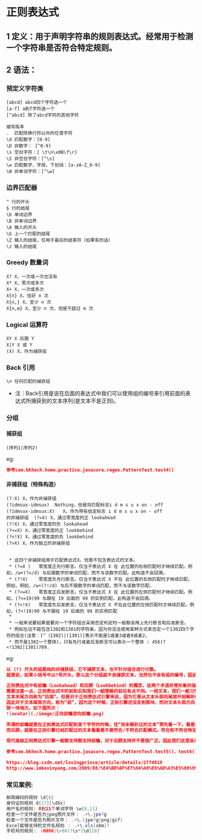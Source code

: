 # 正则表达式
## 1 定义：用于声明字符串的规则表达式。经常用于检测一个字符串是否符合特定规则。
## 2 语法：
### 预定义字符类 
    [abcd] abcd四个字符选一个
    [a-f] a到f字符选一个
    [^abcd] 除了abcd字符的其他字符
    
    缩写版本
    .  匹配除换行符以外的任意字符
    \d 匹配数字：[0-9] 
    \D 非数字： [^0-9] 
    \s 空白字符：[ \t\n\x0B\f\r]  
    \S 非空白字符：[^\s] 
    \w 匹配数字、字母、下划线：[a-zA-Z_0-9] 
    \W 非单词字符：[^\w] 
    
### 边界匹配器 
    ^ 行的开头 
    $ 行的结尾 
    \b 单词边界 
    \B 非单词边界 
    \A 输入的开头 
    \G 上一个匹配的结尾 
    \Z 输入的结尾，仅用于最后的结束符（如果有的话） 
    \z 输入的结尾 

### Greedy 数量词 
    X? X，一次或一次也没有 
    X* X，零次或多次 
    X+ X，一次或多次 
    X{n} X，恰好 n 次 
    X{n,} X，至少 n 次 
    X{n,m} X，至少 n 次，但是不超过 m 次         

### Logical 运算符 
    XY X 后跟 Y 
    X|Y X 或 Y 
    (X) X，作为捕获组 
### Back 引用 
    \n 任何匹配的捕获组
- 注：Back引用是说在后面的表达式中我们可以使用组的编号来引用前面的表达式所捕获到的文本序列(是文本不是正则)。     
    

### 分组 
#### 捕获组
    (序列1|序列2)    
eg:
```json
参考com.bkhech.home.practice.javacore.regex.PatternTest.test4()
```        
    
#### 非捕获组（特殊构造） 
    (?:X) X，作为非捕获组 
    (?idmsux-idmsux)  Nothing，但是将匹配标志i d m s u x on - off 
    (?idmsux-idmsux:X)   X，作为带有给定标志 i d m s u x on - off 
    的非捕获组  (?=X) X，通过零宽度的正 lookahead 
    (?!X) X，通过零宽度的负 lookahead 
    (?<=X) X，通过零宽度的正 lookbehind 
    (?<!X) X，通过零宽度的负 lookbehind 
    (?>X) X，作为独立的非捕获组 
    
    
     * 这四个非捕获组用于匹配表达式X，但是不包含表达式的文本。
     * (?=X )	零宽度正先行断言。仅当子表达式 X 在 此位置的右侧匹配时才继续匹配。例如，/w+(?=/d) 与后跟数字的单词匹配，而不与该数字匹配。此构造不会回溯。
     * (?!X)	零宽度负先行断言。仅当子表达式 X 不在 此位置的右侧匹配时才继续匹配。例如，例如，/w+(?!/d) 与后不跟数字的单词匹配，而不与该数字匹配。
     * (?<=X)	零宽度正后发断言。仅当子表达式 X 在 此位置的左侧匹配时才继续匹配。例如，(?<=19)99 与跟在 19 后面的 99 的实例匹配。此构造不会回溯。
     * (?<!X)	零宽度负后发断言。仅当子表达式 X 不在此位置的左侧匹配时才继续匹配。例如，(?<!19)99 与不跟在 19 后面的 99 的实例匹配
     *
     * 一般来说要如果是要对一个字符组合采用否定判定时一般都会用上先行断言和后发断言。
     * 例如左边不能包含1302和1301的字符串，因为你没法使用某种方式来否定一个1302四个字符的组合(注意：[^（1302)|(1301)]表示不能是1或者3或者0或者2，
     * 而不是1302一个整体)，只有先行或者后发断言可以表示一个整体 : 456(?<!1302|1301)789.
    
eg:
```json
以 (?) 开头的组是纯的非捕获组，它不捕获文本，也不针对组合进行计数。
就是说，如果小括号中以?号开头，那么这个分组就不会捕获文本，当然也不会有组的编号，因此也不存在Back引用。

正则表达式中有前瞻（Lookahead）和后顾（Lookbehind）的概念，这两个术语非常形象的描述了正则引擎的匹配行为。
需要注意一点，正则表达式中的前和后和我们一般理解的前后有点不同。一段文本，我们一般习惯把文本开头的方向称作“前面”，
文本末尾方向称为“后面”。但是对于正则表达式引擎来说，因为它是从文本头部向尾部开始解析的（可以通过正则选项控制解析方向），
因此对于文本尾部方向，称为“前”，因为这个时候，正则引擎还没走到那块，而对文本头部方向，则称为“后”，因为正则引擎已经走过了
那一块地方。如下图所示：
![avatar](./image/正向前瞻逆向前瞻.png)

所谓的前瞻就是在正则表达式匹配到某个字符的时候，往“尚未解析过的文本”预先看一下，看是不是符合/不符合匹配模式，
而后顾，就是在正则引擎已经匹配过的文本看看是不是符合/不符合匹配模式。符合和不符合特定匹配模式我们又称为肯定式匹配和否定式匹配。

现代高级正则表达式引擎一般都支持都支持前瞻，对于后顾支持并不是很广泛，因此我们这里采用否定式前瞻来实现我们的需求。

参考com.bkhech.home.practice.javacore.regex.PatternTest.test5()、test6()、test7()

https://blog.csdn.net/lovingprince/article/details/2774819
http://www.imkevinyang.com/2009/08/%E4%BD%BF%E7%94%A8%E6%AD%A3%E5%88%99%E8%A1%A8%E8%BE%BE%E5%BC%8F%E6%89%BE%E5%87%BA%E4%B8%8D%E5%8C%85%E5%90%AB%E7%89%B9%E5%AE%9A%E5%AD%97%E7%AC%A6%E4%B8%B2%E7%9A%84%E6%9D%A1%E7%9B%AE.html

```
    
    
    
    
### 常见案例:

```java
邮政编码的规则 \d{6}
身份证的规则 d{17}[\dXx]
用户名的规则: 8到11个单词字符 \w{8,11}
检查一个文件是否为jpeg照片文件： .+\.jpe?g
检查一个文件是否为照片文件： .+\.(jpe?g|png|gif)
Excel能够支持的文件名规则 ： .+\.xls[xbm]?
手机号的规则： (0086|\+86)?\s*1\d{10}
```    

